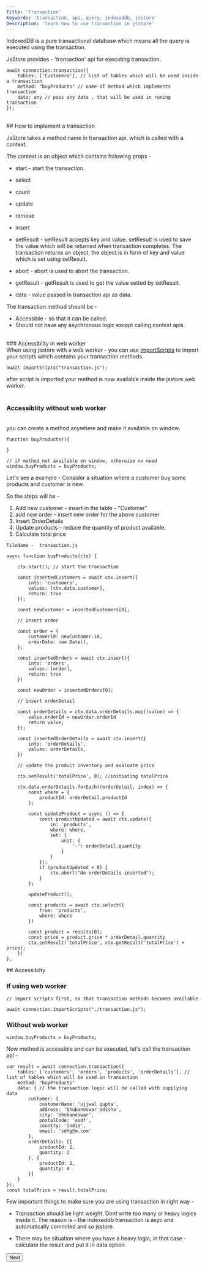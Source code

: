 ```yaml
---
Title: 'Transaction'
Keywords: 'transaction, api, query, indexeddb, jsstore'
Description: 'learn how to use transaction in jsstore'
---
```


IndexedDB is a pure transactional database which means all the query is executed using the transaction.

JsStore provides - 'transaction' api for executing transaction.

```
await connection.transaction({
    tables: ['Customers'], // list of tables which will be used inside a transaction
    method: "buyProducts" // name of method which implements transaction
    data: any // pass any data , that will be used in runing transaction
});
```

<br>
## How to implement a transaction
<br>

JsStore takes a method name in transaction api, which is called with a context.

The context is an object which contains following props -

- start - start the transaction.
- select
- count
- update
- remove
- insert

- setResult - setResult accepts key and value. setResult is used to save the value which will be returned when transaction completes. The transaction returns an object, the object is in form of key and value which is set using setResult.

- abort - abort is used to abort the transaction.

- getResult - getResult is used to get the value setted by setResult.

- data - value passed in transaction api as data.

The transaction method should be -

- Accessible - so that it can be called.
- Should not have any asychronous logic except calling context apis

<br>
### Accessiblity in web worker
<br>
When using jsstore with a web worker - you can use <a href="/tutorial/import-scripts">importScripts</a> to import your scripts which contains your transaction methods.

```
await importSripts("transaction.js");

```

after script is imported your method is now available inside the jsstore web worker.
<br>
<br>

### Accessiblity without web worker

<br>
you can create a method anywhere and make it available on window.

```
function buyProducts(){

}

// if method not available on window, otherwise no need
window.buyProducts = buyProducts;
```

Let's see a example - Consider a situation where a customer buy some products and customer is new.

So the steps will be -

1. Add new customer - insert in the table - "Customer"
2. add new order - insert new order for the above customer
3. Insert OrderDetails
4. Update products - reduce the quantity of product available.
5. Calculate total price

```
FileName -  transaction.js

async function buyProducts(ctx) {

    ctx.start(); // start the transaction

    const insertedCustomers = await ctx.insert({
        into: 'customers',
        values: [ctx.data.customer],
        return: true
    });

    const newCustomer = insertedCustomers[0];

    // insert order

    const order = {
        customerId: newCustomer.id,
        orderDate: new Date(),
    };

    const insertedOrders = await ctx.insert({
        into: 'orders',
        values: [order],
        return: true
    })

    const newOrder = insertedOrders[0];

    // insert orderDetail

    const orderDetails = ctx.data.orderDetails.map((value) => {
        value.orderId = newOrder.orderId
        return value;
    });

    const insertedOrderDetails = await ctx.insert({
        into: 'orderDetails',
        values: orderDetails,
    })

    // update the product inventory and evaluate price

    ctx.setResult('totalPrice', 0); //initiating totalPrice

    ctx.data.orderDetails.forEach((orderDetail, index) => {
        const where = {
            productId: orderDetail.productId
        };

        const updateProduct = async () => {
            const productUpdated = await ctx.update({
                in: 'products',
                where: where,
                set: {
                    unit: {
                        '-': orderDetail.quantity
                    }
                }
            });
            if (productUpdated < 0) {
                ctx.abort("No orderDetails inserted");
            }
        };

        updateProduct();

        const products = await ctx.select({
            from: 'products',
            where: where
        })

        const product = results[0];
        const price = product.price * orderDetail.quantity
        ctx.setResult('totalPrice', ctx.getResult('totalPrice') + price);
    })
},

```

<div class="margin-top-30px top-border margin-bottom-20px"></div>
## Accessibilty
<br>

### If using web worker

```
// import scripts first, so that transaction methods becomes available

await connection.importScripts("./transaction.js");
```

### Without web worker

```
window.buyProducts = buyProducts;
```

<div class="margin-top-30px top-border margin-bottom-20px"></div>
Now method is accessible and can be executed, let's call the transaction api -

```
var result = await connection.transaction({
    tables: ['customers', 'orders', 'products', 'orderDetails'], // list of tables which will be used in transaction
    method: "buyProducts"
    data: { // the transaction logic will be called with supplying data
        customer: {
            customerName: 'ujjwal gupta',
            address: 'bhubaneswar odisha',
            city: 'bhubaneswar',
            postalCode: 'asdf',
            country: 'india',
            email: 'sdfg@m.com'
        },
        orderDetails: [{
            productId: 1,
            quantity: 2
        }, {
            productId: 2,
            quantity: 4
        }]
    }
});
const totalPrice = result.totalPrice;
```

<div class="margin-top-30px top-border margin-bottom-20px"></div>
Few important things to make sure you are using transaction in right way -

- Transaction should be light weight. Dont write too many or heavy logics inside it. The reason is - the indexeddb transaction is asyc and automatically commited and so jsstore.

- There may be situation where you have a heavy logic, in that case - calculate the result and put it in data option.

<p class="margin-top-40px center-align">
    <button class="btn info btnNext">Next</button>
</p>
